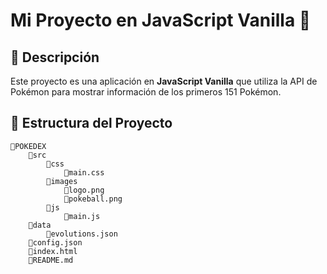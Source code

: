 # Mi Proyecto en JavaScript Vanilla 🚀

## 📌 Descripción
Este proyecto es una aplicación en **JavaScript Vanilla** que utiliza la API de Pokémon para mostrar información de los primeros 151 Pokémon.

## 📂 Estructura del Proyecto

    📁POKEDEX
        📁src
            📁css
                📜main.css
            📁images
                📜logo.png
                📜pokeball.png
            📁js
                📜main.js
        📁data
            📜evolutions.json
        📜config.json
        📜index.html
        📜README.md
        
